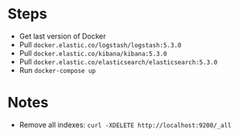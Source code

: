 # Steps
* Get last version of Docker
* Pull `docker.elastic.co/logstash/logstash:5.3.0`
* Pull `docker.elastic.co/kibana/kibana:5.3.0`
* Pull `docker.elastic.co/elasticsearch/elasticsearch:5.3.0`
* Run `docker-compose up`


# Notes

* Remove all indexes: `curl -XDELETE http://localhost:9200/_all`
